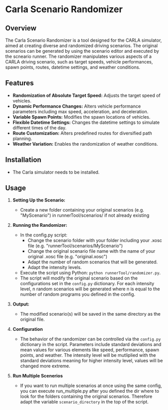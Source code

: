 # Carla Scenario Randomizer

## Overview
The Carla Scenario Randomizer is a tool designed for the CARLA simulator, aimed at creating diverse and randomized driving scenarios.
The original scenarios can be generated by using the scenario editor and executed by the scneario runner.
The randomizer manipulates various aspects of a CARLA driving scenario, such as target speeds, vehicle performances, spawn points, routes, datetime settings,
and weather conditions.

## Features
- **Randomization of Absolute Target Speed:** Adjusts the target speed of vehicles.
- **Dynamic Performance Changes:** Alters vehicle performance parameters including max speed, acceleration, and deceleration.
- **Variable Spawn Points:** Modifies the spawn locations of vehicles.
- **Flexible Datetime Settings:** Changes the datetime settings to simulate different times of the day.
- **Route Customization:** Alters predefined routes for diversified path planning.
- **Weather Variation:** Enables the randomization of weather conditions.

## Installation
- The Carla simulator needs to be installed. 

## Usage
1. **Setting Up the Scenario:**
   - Create a new folder containing your original scenarios (e.g. "MyScenario") in runnerTool/scenarios/ if not already existing 

2. **Running the Randomizer:**
   - In the config.py script:
     - Change the scenario folder with your folder including your .xosc file (e.g. "runnerTool/scenarios/MyScenario") 
     - Change the original scenario file name with the name of your original .xosc file (e.g. "original.xosc")
     - Adapt the number of random scenarios that will be generated.
     - Adapt the intensity levels.
   - Execute the script using Python: `python runnerTool/randomizer.py`.
   - The script will modify the original scenario based on the configurations set in the `config.py` dictionary. For each intensity level, n random scenarios will be generated where n is equal to the number of random programs you defined in the config.

3. **Output:**
   - The modified scenario(s) will be saved in the same directory as the original file.

4. **Configuration**
   - The behavior of the randomizer can be controlled via the `config.py` dictionary in the script. Parameters include standard deviations and mean values for various elements like speed, performance, spawn points, and weather. The intensity level will be mutliplied with the standard deviations meaning for higher intensity level, values will be changed more extreme.

5. **Run Multiple Scenerios**
   - If you want to run multiple scenarios at once using the same config, you can execute run_multiple.py after you defined the dir where to look for the folders containing the original scenarios. Therefore adapt the variable `scenario_directory` in the top of the script.

